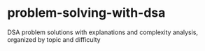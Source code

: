 # problem-solving-with-dsa
DSA problem solutions with explanations and complexity analysis, organized by topic and difficulty

